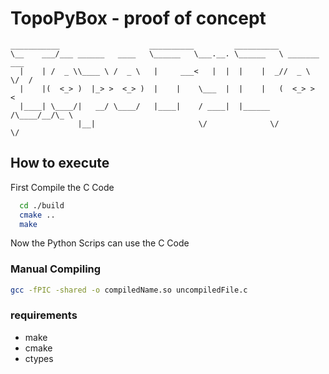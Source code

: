# TopoPyBox - proof of concept

```text
___________                    __________         __________              
\__    ___/___ ______   ____   \______   \___.__. \______   \ _______  ___
  |    | /  _ \\____ \ /  _ \   |     ___<   |  |  |    |  _//  _ \  \/  /
  |    |(  <_> )  |_> >  <_> )  |    |    \___  |  |    |   (  <_> >    < 
  |____| \____/|   __/ \____/   |____|    / ____|  |______  /\____/__/\_ \
               |__|                       \/              \/            \/
```

## How to execute

First Compile the C Code

```bash
  cd ./build
  cmake ..
  make
```

Now the Python Scrips can use the C Code

### Manual Compiling

```bash
gcc -fPIC -shared -o compiledName.so uncompiledFile.c
```

### requirements

- make
- cmake
- ctypes
